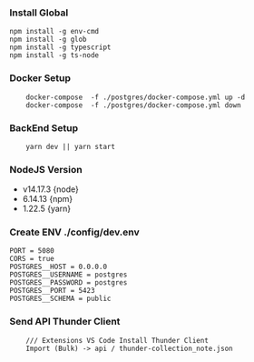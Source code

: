 ### Install Global
```
npm install -g env-cmd
npm install -g glob
npm install -g typescript
npm install -g ts-node
```

### Docker Setup
```
    docker-compose  -f ./postgres/docker-compose.yml up -d    
    docker-compose  -f ./postgres/docker-compose.yml down
```

### BackEnd Setup
```
    yarn dev || yarn start
```

### NodeJS Version
- v14.17.3 {node}
- 6.14.13 {npm}
- 1.22.5 {yarn}

### Create ENV ./config/dev.env
```
PORT = 5080
CORS = true
POSTGRES__HOST = 0.0.0.0
POSTGRES__USERNAME = postgres
POSTGRES__PASSWORD = postgres
POSTGRES__PORT = 5423
POSTGRES__SCHEMA = public
```

### Send API Thunder Client 
```
    /// Extensions VS Code Install Thunder Client
    Import (Bulk) -> api / thunder-collection_note.json
```